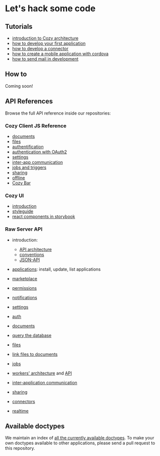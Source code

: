 # Let's hack some code

## Tutorials

 - [introduction to Cozy architecture](/dev/intro.md)
 - [how to develop your first application](/dev/app.md)
 - [how to develop a connector](/dev/konnector.md)
 - [how to create a mobile application with cordova](../dev/cordova.md)
 - [how to send mail in development](/dev/sendmail.md)


## How to

Coming soon!

## API References

Browse the full API reference inside our repositories:

### Cozy Client JS Reference

  - [documents](https://github.com/cozy/cozy-client-js/blob/master/docs/data-api.md)
  - [files](https://github.com/cozy/cozy-client-js/blob/master/docs/files-api.md)
  - [authentification](https://github.com/cozy/cozy-client-js/blob/master/docs/auth-api.md)
  - [authentication with OAuth2](https://github.com/cozy/cozy-client-js/blob/master/docs/oauth.md)
  - [settings](https://github.com/cozy/cozy-client-js/blob/master/docs/settings-api.md)
  - [inter-app communication](https://github.com/cozy/cozy-client-js/blob/master/docs/intents-api.md)
  - [jobs and triggers](https://github.com/cozy/cozy-client-js/blob/master/docs/jobs-api.md)
  - [sharing](https://github.com/cozy/cozy-client-js/blob/master/docs/sharing-api.md)
  - [offline](https://github.com/cozy/cozy-client-js/blob/master/docs/offline.md)
  - [Cozy Bar](https://github.com/cozy/cozy-bar)

### Cozy UI
  - [introduction](https://cozy.github.io/cozy-ui/)
  - [styleguide](https://cozy.github.io/cozy-ui/styleguide/)
  - [react components in storybook](https://cozy.github.io/cozy-ui/react/)


### Raw Server API

  - introduction:
    - [API architecture](https://cozy.github.io/cozy-stack/architecture.html#services)
    - [conventions](https://cozy.github.io/cozy-stack/architecture.html#rest-api)
    - [JSON-API](https://cozy.github.io/cozy-stack/jsonapi.html)
 
  - [applications](https://cozy.github.io/cozy-stack/apps.html#get-appsmanifests): install, update, list applications
  - [marketplace](https://cozy.github.io/cozy-stack/apps.html#manage-the-marketplace)
  - [permissions](https://cozy.github.io/cozy-stack/permissions.html)
  - [notifications](https://cozy.github.io/cozy-stack/notifications.html)
  - [settings](https://cozy.github.io/cozy-stack/settings.html)
  - [auth](https://cozy.github.io/cozy-stack/auth.html#the-cozy-stack-as-an-authorization-server)
  - [documents](https://cozy.github.io/cozy-stack/data-system.html)
  - [query the database](https://cozy.github.io/cozy-stack/mango.html)
  - [files](https://cozy.github.io/cozy-stack/files.html)
  - [link files to documents](https://cozy.github.io/cozy-stack/references-docs-in-vfs.html#routes)
  - [jobs](https://cozy.github.io/cozy-stack/jobs.html)
  - [workers' architecture](https://cozy.github.io/cozy-stack/architecture.html#workers) and [API](https://cozy.github.io/cozy-stack/workers.html)
  - [inter-application communication](https://cozy.github.io/cozy-stack/intents.html#routes)
  - [sharing](https://cozy.github.io/cozy-stack/sharing.html#routes)
  - [connectors](https://cozy.github.io/cozy-stack/konnectors.html)
  - [realtime](https://cozy.github.io/cozy-stack/realtime.html)

## Available doctypes

We maintain an index of [all the currently available doctypes](https://cozy.github.io/cozy-doctypes/). To make your own doctypes available to other applications, please send a pull request to this repository.
